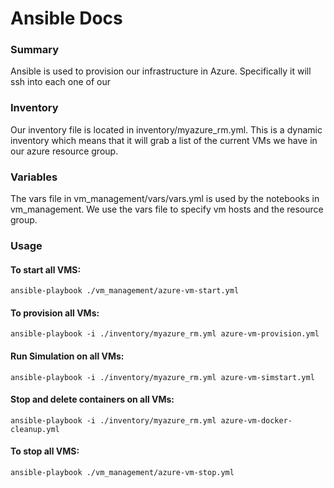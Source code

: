 # Ansible Docs

### Summary

Ansible is used to provision our infrastructure in Azure. Specifically it will ssh into each one of our 

### Inventory

Our inventory file is located in inventory/myazure_rm.yml. This is a dynamic inventory which means that it will grab a list of the current VMs we have in our azure resource group.


### Variables

The vars file in vm_management/vars/vars.yml is used by the notebooks in vm_management. We use the vars file to specify vm hosts and the resource group.

### Usage

#### To start all VMS:

```ansible-playbook ./vm_management/azure-vm-start.yml```


#### To provision all VMs:

```ansible-playbook -i ./inventory/myazure_rm.yml azure-vm-provision.yml```


#### Run Simulation on all VMs:

```ansible-playbook -i ./inventory/myazure_rm.yml azure-vm-simstart.yml```


#### Stop and delete containers on all VMs:

```ansible-playbook -i ./inventory/myazure_rm.yml azure-vm-docker-cleanup.yml```


#### To stop all VMS:

```ansible-playbook ./vm_management/azure-vm-stop.yml```

